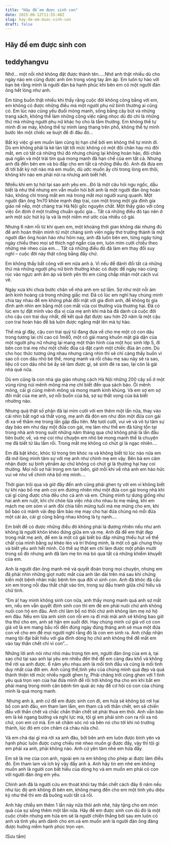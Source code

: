 ```yaml
---
title: "Hãy để em được sinh con"
date: 2025-06-12T11:55:48Z
slug: hay-de-em-duoc-sinh-con
draft: false
---
```


## Hãy để em được sinh con

## teddyhangvu

Nhớ… một nỗi nhớ không đặt được thành tên…..Nhớ anh thật nhiều dù cho ngày nào em cũng được anh ôm trong vòng tay ấm áp. Em luôn tự hào với bạn bè rằng mình là người đàn bà hạnh phúc khi bên em có một người đàn ông hết lòng như anh.
 
Em từng buồn thật nhiều khi thấy rằng cuộc đời không công bằng với em, em không có được những điều mà một người phụ nữ bình thường ai cũng có. Em lúc nào cũng yếu đuối mỏng manh, sống bằng cây bút và những trang sách, không thể làm những công việc nặng nhọc dù đó chỉ là những thứ mà những người phụ nữ khác họ cho là tầm thường. Em không thể tự mình đi xe máy, không thể tự mình lang thang trên phố, không thể tự mình bước lên một chiếc xe buýt để đi đâu đó…
 
Bất kỳ việc gì em muốn làm cũng bị hạn chế bởi em không thể tự mình đi. Dù em không phải là kẻ tàn tật tới mức không có một đôi chân hay mù đôi mắt, em có tất cả những thứ đó nhưng chúng lại không hoàn hảo, đôi chân quá ngắn và một trái tim quá mong manh đã hạn chế của em tất cả. Nhưng anh đã đến bên em và bù đắp cho em tất cả những điều đó. Anh đã đưa em đi tới bất kỳ nơi nào mà em muốn, dù ước muốn ấy chỉ trong lòng em thôi, không khi nào em phải nói ra nhưng anh biết hết.
 
Nhiều khi em tự hỏi tại sao anh yêu em…Đó là một câu hỏi ngu ngốc, dẫu biết là như thế nhưng em vẫn muốn hỏi bởi anh là một người đàn ông hoàn hảo, không chỉ trong mắt em mà trong mắt mọi người xung quanh. Một người đàn ông 1m70 khỏe mạnh đẹp trai, con một trong một gia đình gia giáo nề nếp, một chàng trai Hà Nội gốc nguyên chất. Một thầy giáo với công việc ổn định ở một trường chuẩn quốc gia… Tất cả những điều đó tạo nên ở anh một sức hút kỳ lạ và là một niềm mơ ước của nhiều cô gái.
 
Nhưng 6 năm rồi từ khi quen em, một khoảng thời gian không dài nhưng đủ để anh hoàn thiện mình từ một chàng sinh viên ngây thơ trưởng thành là một người đàn ông hoàn hảo như hôm nay, anh đã luôn bên em, từng ngày từng ngày chiều theo mọi sở thích ngớ ngẩn của em, luôn mỉm cười chiều theo những mè nheo của em…. Tất cả những điều đó đã làm em thay đổi suy nghĩ – cuộc đời này thật công bằng đấy chứ.
 
Em không thấy bất công với em nữa anh à. Vì nếu để đánh đổi tất cả những thứ mà những người phụ nữ bình thường khác có được để ngày nào cũng rúc vào ngực anh ấm áp và bình yên thì em cũng chấp nhận một cách vui vẻ.
 
Ngày xưa khi chưa bước chân về nhà anh em sợ lắm. Sợ như một nỗi ám ảnh kinh hoàng cả trong những giấc mơ. Đã có lúc em nghĩ hay chúng mình chia tay nhau để em không phải đối mặt với gia đình anh, để không bị gia đình anh nhìn em bằng một con mắt vừa coi thường vừa thương hại. Đã có lúc em tự đặt mình vào địa vị của mẹ anh khi mà bà đã dành cả cuộc đời cho cậu con trai duy nhất, để kết quả đạt được sau hơn 20 năm là một cậu con trai hoàn hảo để bà luôn được ngẩng mặt lên mà tự hào.
 
Thế mà gì đây, cậu con trai quý tử đang đưa về cho mẹ một cô con dâu trong tương lai chỉ cao có 1m40, một cô gái mang khuôn mặt già dặn của một người phụ nữ nhưng lại mang một thân hình của một học sinh lớp 5, đi bên con trai mẹ như một chiếc đũa cả đặt cạnh một chiếc đũa ăn cơm. Dù cho học thức tương ứng nhau nhưng càng nhìn thì sẽ chỉ càng thấy buồn vì sao cô con dâu nhỏ bé thế, mong manh và rồi cháu mẹ sau này sẽ ra sao, liệu cô con dâu nhỏ bé ấy sẽ làm được gì, sẽ sinh đẻ ra sao, lại còn là gái nhà quê nữa.
 
Dù em cũng là con nhà gia giáo nhưng cách Hà Nội những 200 cây số ở một vùng rừng núi mênh mông mà mẹ chỉ biết đến qua sách báo. Ôi mênh mông, cái gì cũng mênh mông và mong manh kinh khủng. Và em sợ em sợ đôi mắt của mẹ anh, sợ nỗi buồn của bà, sợ sự thất vọng của bà biết nhường nào.
 
Nhưng quả thật số phận đã lại mỉm cười với em thêm một lần nữa, thay vào cái nhìn bất ngờ và thất vọng, mẹ anh đã đón em như đón một đứa con gái đi xa về thăm mẹ trong lần gặp đầu tiên. Mẹ tươi cười, vui vẻ và vô tư tâm sự dạy bảo em như dạy một đứa con gái, mẹ làm như thể em đã từng tồn tại trong nhà anh trong suốt những năm tháng qua chứ không phải là lần đầu tiên bước về, và mẹ coi như chuyện em nhỏ bé mong manh thế là chuyện mẹ đã biết từ lâu lắm rồi. Trong mắt mẹ không có chút gì là ngạc nhiên….
 
Em đã bật khóc, khóc từ trong tim khóc ra và không biết từ lúc nào nữa em đã mở lòng mình tâm sự với mẹ anh như chính mẹ em vậy. Bên bà em cảm nhận được sự bình yênấm áp chứ không có chút gì là thương hại hay coi thường. Mọi nỗi sợ hãi trong em tan biến, giờ mỗi khi về nhà anh em háo hức vui vẻ như về chính nhà bố mẹ mình….
 
Thời gian trôi qua và giờ đây đến anh cũng phải ghen tỵ với em vì không biết tự khi nào bố mẹ anh coi em đương nhiên như một đứa con gái trong nhà khi cái gì cũng được chia đều cho cả anh và em. Chúng mình tự dưng giống như hai anh em ruột, khi chí chóe lừa việc nhà cho nhau bị mẹ mắng, khi em mách mẹ om sòm vì anh đòi chia tiền mừng tuổi mà mẹ mừng cho em, khi bố bảo có mảnh vải đẹp lắm bảo mẹ may cho hai đứa chúng nó mỗi đứa một cái áo, cái gì cũng bằng nhau không là tỵ nạnh….
 
Em biết để có được những điều đó không phải là đương nhiên nếu như anh không là người khôn khéo đứng giữa em và mẹ. Anh đã để em thật đẹp trong mắt mẹ anh, để em là một cô gái biết bù đắp những thiếu hụt về thể chất của mình bằng sự khéo léo và trí thông minh, là một cô gái chung thủy và biết yêu anh hết mình. Có thể sự thật em chỉ làm được một phần mười trong số đó nhưng anh đã làm mẹ tin mà bỏ qua tất cả những khiếm khuyết của em.
 
Anh là người đàn ông mạnh mẽ và quyết đoán trong mọi chuyện, nhưng em đã phải nhìn những giọt nước mắt của anh lăn dài trên má sau khi chứng kiến một bệnh nhân mắc bệnh tim qua đời vì sinh con. Anh đã khóc đã cầu xin em trong nỗi đau thắt chặt vào tim, trong sự đấu tranh giữa chữ hiếu và chữ tình.
 
“Em à! hay mình không sinh con nữa, anh thấy mong manh quá anh sợ mất em, nếu em vẫn quyết định sinh con thì em đẻ em phải nuôi chứ anh không nuôi con hộ em đâu. Anh chỉ làm bố nó thôi chứ anh không làm mẹ nó hộ em đâu. Nếu em lừa anh sinh con rồi em ra đi mãi mãi anh sẽ không bao giờ tha thứ cho em, anh sẽ hận em suốt đời. Hay chúng mình cứ giả vờ có con giả vờ là em mang bầu rồi đến đúng ngày đúng tháng anh sẽ mua một đứa con về cho em để mọi người nghĩ rằng đó là con em sinh ra. Anh chấp nhận mang tội đại bất hiếu với gia đình dòng họ chứ anh không thể để mất em vào tay thần chết chỉ vì con”…
 
Những lời anh nói như nhỏ máu trong tim em, người đàn ông của em à, tại sao chứ tại sao anh lại yêu em nhiều đến thế để em càng đau khổ và không thể rời xa anh được. 6 năm yêu nhau anh là mối tình đầu và cũng là mối tình duy nhất của đời em. Anh cũng thế,tình yêu của chúng mình quá đẹp và quá thánh thiện tới mức nhiều người ghen tỵ. Phải chăng trời cũng ghen với 1 tình yêu quá trọn vẹn của hai đứa mình để rồi trời không tha cho em khi bắt em phải mang trong mình căn bệnh tim quái ác này để cơ hội có con của chúng mình là quá mong manh.
 
​ 
Nhưng anh à, anh cứ để em được sinh con đi, em hứa sẽ không bỏ rơi hai bố con anh đâu, em tham lam lắm, em tham cả với thần chết, em sẽ chiến đấu với thần chết và chắc chắn thần chết sẽ phải thua em thôi. Anh vẫn bảo em là kẻ ngang bướng và nghị lực mà, tội gì em phải sinh con ra rồi xa nó chứ, con em cơ mà. Em sẽ chăm sóc nó và bên nó cho tới khi nó trưởng thành, lúc đó em còn chăm cả cháu nữa chứ.
 
Và em chả dại gì mà rời xa anh đâu, bởi bên anh em luôn được bình yên và hạnh phúc luôn được cưng chiều mè nheo muốn gì được đấy, vậy thì tội gì em phải xa anh, phải không nào. Anh cứ yên tâm nhé em hứa đấy.
 
Em sẽ là mẹ của con anh, ngoài em ra em không cho phép ai được làm điều đó. Em tham lam và ích kỷ vậy đấy anh à. Anh hãy tin em nhé em không muốn anh là người con bất hiếu của dòng họ và em muốn em phải có con với người đàn ông em yêu.
 
Chính anh đã là người cứu em thoát khỏi tay thần chết cách đây 6 năm nếu như lúc đó anh không đi bên em, không mang đến cho em một tình yêu diệu kỳ như thế thì em đã buông xuôi tất cả rồi.
 
Anh hãy chiều em thêm 1 lần này nữa thôi anh nhé, hãy tặng cho em món quà của sự sống thêm một lần nữa. Hãy để em được sinh con dù đó là một cuộc chiến nhưng em hứa em sẽ là người chiến thắng bởi sau em luôn có anh và tình yêu anh dành cho em.và em muốn anh là người đàn ông đáng được hưởng niềm hạnh phúc trọn vẹn.
 
(Sưu tầm)